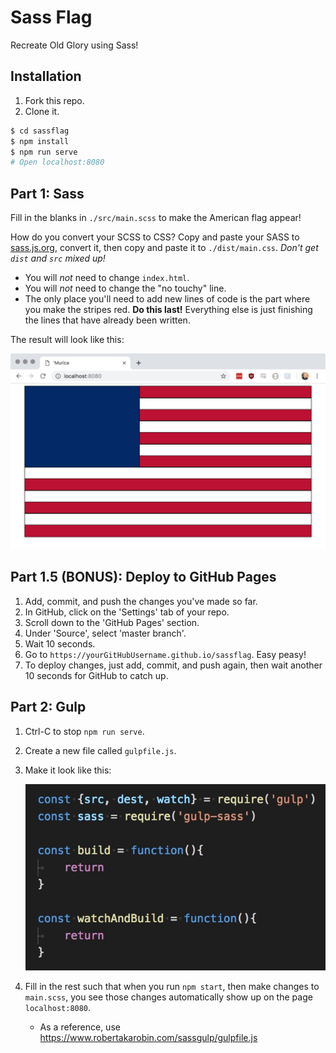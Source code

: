 # Sass Flag

Recreate Old Glory using Sass!

## Installation

1. Fork this repo.
2. Clone it.

```sh
$ cd sassflag
$ npm install
$ npm run serve
# Open localhost:8080
```

## Part 1: Sass

Fill in the blanks in `./src/main.scss` to make the American flag appear!

How do you convert your SCSS to CSS? Copy and paste your SASS to [sass.js.org](https://sass.js.org/), convert it, then copy and paste it to `./dist/main.css`. *Don't get `dist` and `src` mixed up!*

* You will *not* need to change `index.html`.
* You will *not* need to change the "no touchy" line.
* The only place you'll need to add new lines of code is the part where you make the stripes red. **Do this last!** Everything else is just finishing the lines that have already been written.

The result will look like this:

![Flag](./flag.jpg)

## Part 1.5 (BONUS): Deploy to GitHub Pages

1. Add, commit, and push the changes you've made so far.
2. In GitHub, click on the 'Settings' tab of your repo.
3. Scroll down to the 'GitHub Pages' section.
4. Under 'Source', select 'master branch'.
5. Wait 10 seconds.
6. Go to `https://yourGitHubUsername.github.io/sassflag`. Easy peasy!
7. To deploy changes, just add, commit, and push again, then wait another 10 seconds for GitHub to catch up.

## Part 2: Gulp

1. Ctrl-C to stop `npm run serve`.
2. Create a new file called `gulpfile.js`.
3. Make it look like this:

	![Gulp](./gulp.jpg)
4. Fill in the rest such that when you run `npm start`, then make changes to `main.scss`, you see those changes automatically show up on the page `localhost:8080`.
	* As a reference, use https://www.robertakarobin.com/sassgulp/gulpfile.js
